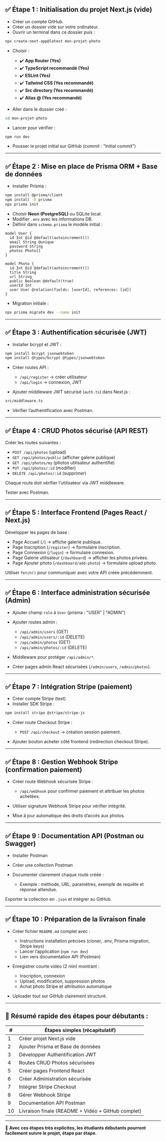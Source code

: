 
## ✅ Étape 1 : Initialisation du projet Next.js (vide)

* Créer un compte GitHub.
* Créer un dossier vide sur votre ordinateur.
* Ouvrir un terminal dans ce dossier puis :

```bash
npx create-next-app@latest mon-projet-photo
```

* Choisir :

  * ✔️ **App Router (Yes)**
  * ✔️ **TypeScript recommandé (Yes)**
  * ✔️ **ESLint (Yes)**
  * ✔️ **Tailwind CSS (Yes recommandé)**
  * ✔️ **Src directory (Yes recommandé)**
  * ✔️ **Alias @ (Yes recommandé)**

* Aller dans le dossier créé :

```bash
cd mon-projet-photo
```

* Lancer pour vérifier :

```bash
npm run dev
```

* Pousser le projet initial sur GitHub (commit : "Initial commit")

---

## ✅ Étape 2 : Mise en place de Prisma ORM + Base de données

* Installer Prisma :

```bash
npm install @prisma/client
npm install -D prisma
npx prisma init
```

* Choisir **Neon (PostgreSQL)** ou SQLite local.
* Modifier `.env` avec les informations DB.
* Définir dans `schema.prisma` le modèle initial :

```prisma
model User {
  id Int @id @default(autoincrement())
  email String @unique
  password String
  photos Photo[]
}

model Photo {
  id Int @id @default(autoincrement())
  title String
  url String
  public Boolean @default(true)
  userId Int
  user User @relation(fields: [userId], references: [id])
}
```

* Migration initiale :

```bash
npx prisma migrate dev --name init
```

---

## ✅ Étape 3 : Authentification sécurisée (JWT)

* Installer bcrypt et JWT :

```bash
npm install bcrypt jsonwebtoken
npm install @types/bcrypt @types/jsonwebtoken
```

* Créer routes API :

  * `/api/register` → créer utilisateur
  * `/api/login` → connexion, JWT

* Ajouter middleware JWT sécurisé (`auth.ts`) dans Next.js :

```bash
src/middleware.ts
```

* Vérifier l’authentification avec Postman.

---

## ✅ Étape 4 : CRUD Photos sécurisé (API REST)

Créer les routes suivantes :

* `POST /api/photos` (upload)
* `GET /api/photos/public` (afficher galerie publique)
* `GET /api/photos/my` (photos utilisateur authentifié)
* `PUT /api/photos/:id` (modifier)
* `DELETE /api/photos/:id` (supprimer)

Chaque route doit vérifier l'utilisateur via JWT middleware.

Tester avec Postman.

---

## ✅ Étape 5 : Interface Frontend (Pages React / Next.js)

Développer les pages de base :

* Page Accueil (`/`) → affiche galerie publique.
* Page Inscription (`/register`) → formulaire inscription.
* Page Connexion (`/login`) → formulaire connexion.
* Page Galerie utilisateur (`/dashboard`) → afficher les photos privées.
* Page Ajouter photo (`/dashboard/add-photo`) → formulaire upload photo.

Utiliser `fetch()` pour communiquer avec votre API créée précédemment.

---

## ✅ Étape 6 : Interface administration sécurisée (Admin)

* Ajouter champ `role` à `User` (prisma : "USER" | "ADMIN")

* Ajouter routes admin :

  * `/api/admin/users` (GET)
  * `/api/admin/users/:id` (DELETE)
  * `/api/admin/photos` (GET)
  * `/api/admin/photos/:id` (DELETE)

* Middleware pour protéger `/api/admin/*`.

* Créer pages admin React sécurisées (`/admin/users`, `/admin/photos`).

---

## ✅ Étape 7 : Intégration Stripe (paiement)

* Créer compte Stripe (test)
* Installer SDK Stripe :

```bash
npm install stripe @stripe/stripe-js
```

* Créer route Checkout Stripe :

  * `POST /api/checkout` → création session paiement.

* Ajouter bouton acheter côté frontend (redirection checkout Stripe).

---

## ✅ Étape 8 : Gestion Webhook Stripe (confirmation paiement)

* Créer route Webhook sécurisée Stripe :

  * `/api/webhook` pour confirmer paiement et attribuer les photos achetées.

* Utiliser signature Webhook Stripe pour vérifier intégrité.

* Mise à jour automatique des droits d’accès aux photos.

---

## ✅ Étape 9 : Documentation API (Postman ou Swagger)

* Installer Postman
* Créer une collection Postman
* Documenter clairement chaque route créée :

  * Exemple : méthode, URL, paramètres, exemple de requête et réponse attendue.

Exporter la collection en `.json` et intégrer au GitHub.

---

## ✅ Étape 10 : Préparation de la livraison finale

* Créer fichier `README.md` complet avec :

  * Instructions installation précises (cloner, .env, Prisma migration, Stripe keys)
  * Lancer l’application (`npm run dev`)
  * Lien vers documentation API (Postman)

* Enregistrer courte vidéo (2 min) montrant :

  * Inscription, connexion
  * Upload, modification, suppression photos
  * Achat photo Stripe et attribution automatique

* Uploader tout sur GitHub clairement structuré.

---

## 🚀 **Résumé rapide des étapes pour débutants :**

| #  | Étapes simples (récapitulatif)                     |
| -- | -------------------------------------------------- |
| 1  | Créer projet Next.js vide                          |
| 2  | Ajouter Prisma et Base de données                  |
| 3  | Développer Authentification JWT                    |
| 4  | Routes CRUD Photos sécurisées                      |
| 5  | Créer pages Frontend React                         |
| 6  | Créer Administration sécurisée                     |
| 7  | Intégrer Stripe Checkout                           |
| 8  | Gérer Webhook Stripe                               |
| 9  | Documentation API Postman                          |
| 10 | Livraison finale (README + Vidéo + GitHub complet) |

---

🎯 **Avec ces étapes très explicites, les étudiants débutants pourront facilement suivre le projet, étape par étape.**
